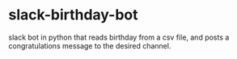 # slack-birthday-bot
slack bot in python that reads birthday from a csv file, and posts a congratulations message to the desired channel. 
